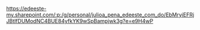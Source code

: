 https://edeeste-my.sharepoint.com/:p:/g/personal/julioa_pena_edeeste_com_do/EbMryiEFRjJBtlfDUModNC4BUE84yfkYK9wSpBampjwk3g?e=e9H4wP
